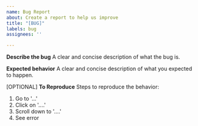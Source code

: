 ```yaml
---
name: Bug Report
about: Create a report to help us improve
title: "[BUG]"
labels: bug
assignees: ''

---
```


**Describe the bug**
A clear and concise description of what the bug is.

**Expected behavior**
A clear and concise description of what you expected to happen.

[OPTIONAL]
**To Reproduce**
Steps to reproduce the behavior:
1. Go to '...'
2. Click on '....'
3. Scroll down to '....'
4. See error
